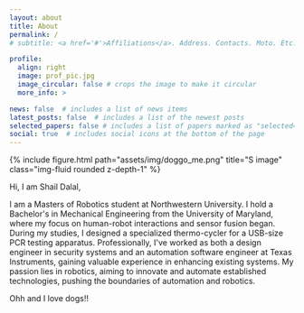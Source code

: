 ```yaml
---
layout: about
title: About
permalink: /
# subtitle: <a href='#'>Affiliations</a>. Address. Contacts. Moto. Etc.

profile:
  align: right
  image: prof_pic.jpg
  image_circular: false # crops the image to make it circular
  more_info: >

news: false  # includes a list of news items
latest_posts: false  # includes a list of the newest posts
selected_papers: false # includes a list of papers marked as "selected={true}"
social: true  # includes social icons at the bottom of the page
---
```

<div class="row">
    <div class="col-sm mt-3 mt-md-0">
        {% include figure.html path="assets/img/doggo_me.png" title="S image" class="img-fluid rounded z-depth-1" %}
    </div>
</div>

Hi, I am Shail Dalal, 

I am a Masters of Robotics student at Northwestern University. I hold a Bachelor's in Mechanical Engineering from the University of Maryland, where my focus on human-robot interactions and sensor fusion began. During my studies, I designed a specialized thermo-cycler for a USB-size PCR testing apparatus. Professionally, I've worked as both a design engineer in security systems and an automation software engineer at Texas Instruments, gaining valuable experience in enhancing existing systems. My passion lies in robotics, aiming to innovate and automate established technologies, pushing the boundaries of automation and robotics.

Ohh and I love dogs!!
